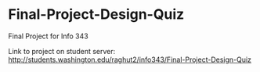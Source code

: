 # Final-Project-Design-Quiz
Final Project for Info 343

Link to project on student server: http://students.washington.edu/raghut2/info343/Final-Project-Design-Quiz
